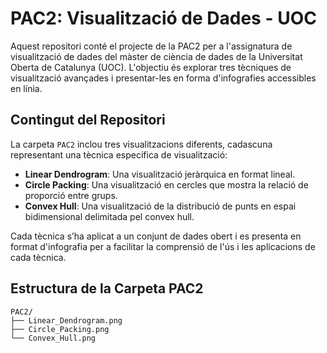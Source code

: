# PAC2: Visualització de Dades - UOC

Aquest repositori conté el projecte de la PAC2 per a l'assignatura de visualització de dades del màster de ciència de dades de la Universitat Oberta de Catalunya (UOC). L'objectiu és explorar tres tècniques de visualització avançades i presentar-les en forma d'infografies accessibles en línia.

## Contingut del Repositori

La carpeta `PAC2` inclou tres visualitzacions diferents, cadascuna representant una tècnica específica de visualització:
- **Linear Dendrogram**: Una visualització jeràrquica en format lineal.
- **Circle Packing**: Una visualització en cercles que mostra la relació de proporció entre grups.
- **Convex Hull**: Una visualització de la distribució de punts en espai bidimensional delimitada pel convex hull.

Cada tècnica s’ha aplicat a un conjunt de dades obert i es presenta en format d'infografia per a facilitar la comprensió de l'ús i les aplicacions de cada tècnica.

## Estructura de la Carpeta PAC2

```plaintext
PAC2/
├── Linear_Dendrogram.png
├── Circle_Packing.png
└── Convex_Hull.png

